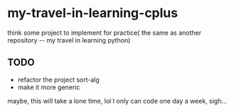 my-travel-in-learning-cplus
===========================

think some project to implement for practice( the same as another repository -- my
travel in learning python)

## TODO
* refactor the project sort-alg
* make it more generic


maybe, this will take a lone time, lol
I only can code one day a week, sigh...


